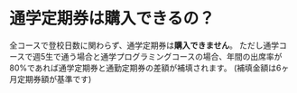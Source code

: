 # 通学定期券は購入できるの？

全コースで登校日数に関わらず、通学定期券は**購入できません**。
ただし通学コースで週5生で通う場合と通学プログラミングコースの場合、年間の出席率が80%であれば通学定期券と通勤定期券の差額が補填されます。
(補填金額は6ヶ月定期券額が基準です)